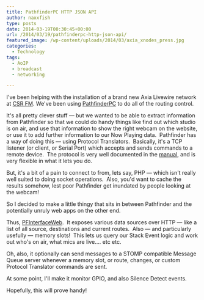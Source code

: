 ```yaml
---
title: PathfinderPC HTTP JSON API
author: naxxfish
type: posts
date: 2014-03-19T00:30:45+00:00
url: /2014/03/19/pathfinderpc-http-json-api/
featured_image: /wp-content/uploads/2014/03/axia_xnodes_press.jpg
categories:
  - Technology
tags:
  - AoIP
  - broadcast
  - networking

---
```

I've been helping with the installation of a brand new Axia Livewire network at [CSR FM][1]. We've been using [PathfinderPC][2] to do all of the routing control.

It's all pretty clever stuff &mdash; but we wanted to be able to extract information from Pathfinder so that we could do handy things like find out which studio is on air, and use that information to show the right webcam on the website, or use it to add further information to our Now Playing data.  Pathfinder has a way of doing this &mdash; using Protocol Translators.  Basically, it's a TCP listener (or client, or Serial Port) which accepts and sends commands to a remote device.  The protocol is very well documented in the [manual][3], and is very flexible in what it lets you do.

But, it's a bit of a pain to connect to from, lets say, PHP &mdash; which isn't really well suited to doing socket operations.  Also, you'd want to cache the results somehow, lest poor Pathfinder get inundated by people looking at the webcam!

So I decided to make a little thingy that sits in between Pathfinder and the potentially unruly web apps on the other end.

Thus, [PFInterfaceWeb][4].  It exposes various data sources over HTTP &mdash; like a list of all source, destinations and current routes.  Also &mdash; and particularly usefully &mdash; memory slots!  This lets us query our Stack Event logic and work out who's on air, what mics are live&#8230;. etc etc.

Oh, also, it optionally can send messages to a STOMP compatible Message Queue server whenever a memory slot, or route, changes, or custom Protocol Translator commands are sent.

At some point, I'll make it monitor GPIO, and also Silence Detect events.

Hopefully, this will prove handy!

 [1]: http://www.csrfm.com/
 [2]: http://www.pathfinderpc.com
 [3]: http://www.pathfinderpc.com/PathFinderPCHelp.pdf
 [4]: https://www.npmjs.org/package/pfinterfaceweb